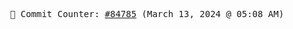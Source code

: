 <p align="center">
    <samp>
        📮 Commit Counter: <a href="https://github.com/Javascript-void0/Javascript-void0/commits/main">#84785</a> (March 13, 2024 @ 05:08 AM)
    </samp>
</p>